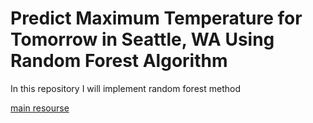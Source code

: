 # Predict Maximum Temperature for Tomorrow in Seattle, WA Using Random Forest Algorithm
In this repository I will implement random forest method 

[main resourse](https://towardsdatascience.com/random-forest-in-python-24d0893d51c0)
